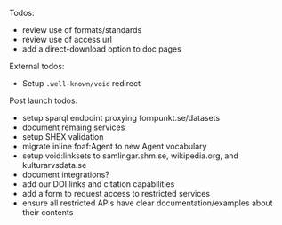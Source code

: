 Todos:
 - review use of formats/standards
 - review use of access url
 - add a direct-download option to doc pages

External todos:

 - Setup `.well-known/void` redirect

Post launch todos:
 - setup sparql endpoint proxying fornpunkt.se/datasets
 - document remaing services
 - setup SHEX validation
 - migrate inline foaf:Agent to new Agent vocabulary
 - setup void:linksets to samlingar.shm.se, wikipedia.org, and kulturarvsdata.se
 - document integrations?
 - add our DOI links and citation capabilities
 - add a form to request access to restricted services
 - ensure all restricted APIs have clear documentation/examples about their contents
